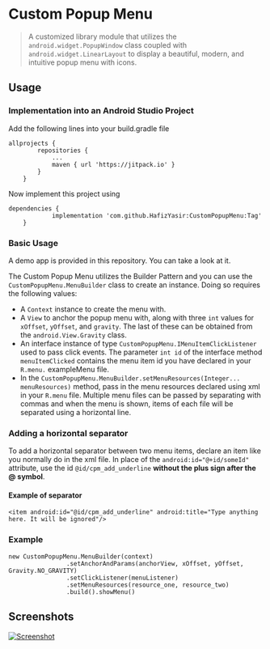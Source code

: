 # Custom Popup Menu
> A customized library module that utilizes the ```android.widget.PopupWindow``` class coupled with ```android.widget.LinearLayout``` to display a beautiful, modern, and intuitive popup menu with icons.
## Usage
### Implementation into an Android Studio Project
Add the following lines into your build.gradle file
```
allprojects {
		repositories {
			...
			maven { url 'https://jitpack.io' }
		}
	}
```
Now implement this project using 
```
dependencies {
	        implementation 'com.github.HafizYasir:CustomPopupMenu:Tag'
	}
```

### Basic Usage
A demo app is provided in this repository. You can take a look at it.

The Custom Popup Menu utilizes the Builder Pattern and you can use the ```CustomPopupMenu.MenuBuilder``` class to create an instance. Doing so requires the following values:
- A ```Context``` instance to create the menu with.
- A ```View``` to anchor the popup menu with, along with three ```int``` values for ```xOffset```, ```yOffset```, and ```gravity```. The last of these can be obtained from the ```android.View.Gravity``` class.
- An interface instance of type ```CustomPopupMenu.IMenuItemClickListener``` used to pass click events. The parameter ```int id``` of the interface method ```menuItemClicked``` contains the menu item id you have declared in your ```R.menu.``` exampleMenu file.
- In the ```CustomPopupMenu.MenuBuilder.setMenuResources(Integer... menuResources)``` method, pass in the menu resources declared using xml in your ```R.menu``` file. Multiple menu files can be passed by separating with commas and when the menu is shown, items of each file will be separated using a horizontal line.

### Adding a horizontal separator 
To add a horizontal separator between two menu items, declare an item like you normally do in the xml file. In place of the ```android:id="@+id/someId"``` attribute, use the id ```@id/cpm_add_underline``` **without the plus sign after the @ symbol**.
#### Example of separator
```<item android:id="@id/cpm_add_underline" android:title="Type anything here. It will be ignored"/>```


### Example
```
new CustomPopupMenu.MenuBuilder(context)
                .setAnchorAndParams(anchorView, xOffset, yOffset, Gravity.NO_GRAVITY)
                .setClickListener(menuListener)
                .setMenuResources(resource_one, resource_two)
                .build().showMenu()
```

## Screenshots
[![Screenshot](https://github.com/HafizYasir/CustomPopupMenu/blob/master/CustomPopupMenu/src/main/res/mipmap/example_two.jpg "Screenshot")](https://github.com/HafizYasir/CustomPopupMenu/blob/master/CustomPopupMenu/src/main/res/mipmap/example_two.jpg "Screenshot")
